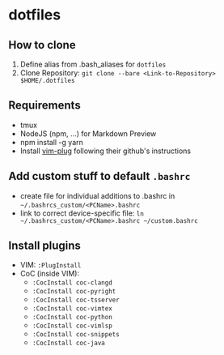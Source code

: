 # dotfiles
## How to clone
1. Define alias from .bash_aliases for `dotfiles`
2. Clone Repository: `git clone --bare <Link-to-Repository> $HOME/.dotfiles`

## Requirements
- tmux
- NodeJS (npm, ...) for Markdown Preview
- npm install -g yarn
- Install [vim-plug](https://github.com/junegunn/vim-plug) following their github's instructions
## Add custom stuff to default `.bashrc`
- create file for individual additions to .bashrc in `~/.bashrcs_custom/<PCName>.bashrc`
- link to correct device-specific file: `ln ~/.bashrcs_custom/<PCName>.bashrc ~/custom.bashrc`

## Install plugins
- VIM: `:PlugInstall`
- CoC (inside VIM): 
    - `:CocInstall coc-clangd`
    - `:CocInstall coc-pyright`
    - `:CocInstall coc-tsserver`
    - `:CocInstall coc-vimtex`
    - `:CocInstall coc-python`
    - `:CocInstall coc-vimlsp`
    - `:CocInstall coc-snippets`
    - `:CocInstall coc-java`
